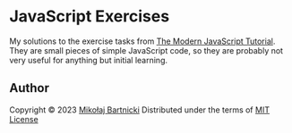 # JavaScript Exercises

My solutions to the exercise tasks from [The Modern JavaScript
Tutorial][00].
They are small pieces of simple JavaScript code, so they are probably
not very useful for anything but initial learning.

## Author

Copyright &copy; 2023 [Mikołaj Bartnicki][98]
Distributed under the terms of [MIT License][99]

[00]: https://javascript.info
[98]: mailto://mikolaj@bartnicki.org
[99]: https://github.com/mbrtnck/js-exercises/blob/main/LICENSE.txt
